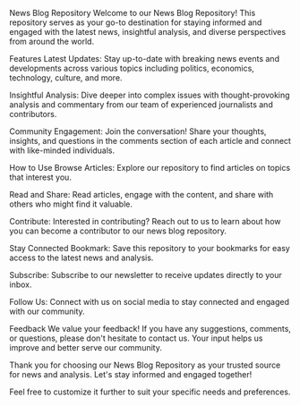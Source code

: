 News Blog Repository
Welcome to our News Blog Repository! This repository serves as your go-to destination for staying informed and engaged with the latest news, insightful analysis, and diverse perspectives from around the world.

Features
Latest Updates: Stay up-to-date with breaking news events and developments across various topics including politics, economics, technology, culture, and more.

Insightful Analysis: Dive deeper into complex issues with thought-provoking analysis and commentary from our team of experienced journalists and contributors.

Community Engagement: Join the conversation! Share your thoughts, insights, and questions in the comments section of each article and connect with like-minded individuals.

How to Use
Browse Articles: Explore our repository to find articles on topics that interest you.

Read and Share: Read articles, engage with the content, and share with others who might find it valuable.

Contribute: Interested in contributing? Reach out to us to learn about how you can become a contributor to our news blog repository.

Stay Connected
Bookmark: Save this repository to your bookmarks for easy access to the latest news and analysis.

Subscribe: Subscribe to our newsletter to receive updates directly to your inbox.

Follow Us: Connect with us on social media to stay connected and engaged with our community.

Feedback
We value your feedback! If you have any suggestions, comments, or questions, please don't hesitate to contact us. Your input helps us improve and better serve our community.

Thank you for choosing our News Blog Repository as your trusted source for news and analysis. Let's stay informed and engaged together!

Feel free to customize it further to suit your specific needs and preferences.
